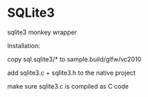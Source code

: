 SQLite3
=======

sqlite3 monkey wrapper

Installation:

copy sql.sqlite3/* to sample.build/glfw/vc2010

add sqlite3.c + sqlite3.h to the native project

make sure sqlite3.c is compiled as C code

